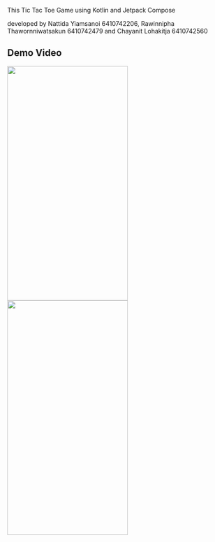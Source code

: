 This Tic Tac Toe Game using Kotlin and Jetpack Compose 


developed by 
Nattida Yiamsanoi 6410742206,
Rawinnipha Thawornniwatsakun 6410742479 and
Chayanit Lohakitja 6410742560

Demo Video
----------

<a>
  <img src="https://github.com/theeramukt/sf333as2/assets/99159087/a057bd42-6f35-4cf1-825b-7671108746d6" width="276" height="537" />
</a>
<a>
  <img src="https://github.com/theeramukt/sf333as1/assets/99159087/c4987afc-7cb2-4f01-a17d-b738a77ad88a" width="276" height="537" />
</a>
